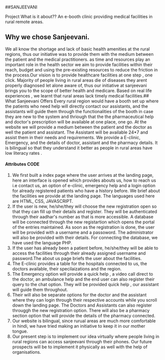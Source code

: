 ##SANJEEVANI
  
  
 Project
What is it about??
An e-booth clinic providing medical facilities in rural remote areas. 
## Why we chose Sanjeevani.
We all know the shortage and lack of basic health amenities at the rural regions, thus our initiative was to provide them with the medium between the patient and the medical practitioners.  as time and resources play an important role in the health sector we aim to provide facilities within their reach, budget and using the pre-existing resources to reduce the friction in the process.Our vision is to provide healthcare facilities at one step , one click. Majority of people living in rural areas die of diseases they arent properly diagnosed let alone aware of, thus our initiative at sanjeevani brings you to the scope of better health and medicare.
Based on real life experiences , we learnt that rural areas lack timely medical facilities.## What Sanjeevani Offers
Every rural region would have a booth set up where the patients who need help will directly contact our assistants, and the assistants will guide them through the functionalities of the booth in case they are new to the system and thriough that the the pharmaceutical help and doctor's prescription will be available at one place, one go. At the website we will provide a medium between the patient and the doctor as well the patient and assistant. The Assistant will be available 24*7 and assist them in their needs and requirements. We provide a E-clinic, Emergency, and the details of doctor, assistant and the pharmacy details. It is bilingual so that they understand it better as people in rural areas have low literacy rates .
#### Attributes CODE
1) We first built a index page where the user arrives at the landing page, here an interface is opened which provides abouts us, how to reach us i.e contact us, an option of e-clinic, emergency help and a login option for already registered patients who have a history before. We brief about the facilities we provide at the landing page.  The languages used here are HTML, CSS, JAVASCRIPT. 
2) If the user is new, he/she/they will choose the new registration open so that they can fill up their details and register. They will be authenticated through their aadhar's number as that is more accessible. A database will be connected through the new registartion which opens the portal of the entries maintained. As soon as the registration is done, the user will be provided with a username and a passoword. The administrator will also be provided with their details. For connecting the database, we have used the language PHP.
3) If the user has already been a patient before, he/she/they will be able to access the facilities through their already assigned username and password.The about us page briefs the user about the facilities.
4)  The E-clinic provides  a table for the hospitals connected to us, the doctors available, their specilaizations and the region. 
5) The Emergency option will provide a quick help , a video call direct to the doctor, an ambulance help and the end user can also register their query to the chat option. They  will be provided quick help , our assistant will guide them throughout.
6) Their will also be separate options for the doctor and the assistant where they can login through their respective accounts while you scroll down the landing page. The Doctors and Assistants can also register througgh the new registration option. There will also be a pharmacy section option that will provide the details of the pharmacy connected.
7) Our website is bilingual, since rurual areas are much more comfortable in hindi, we have tried making an initiative to keep it in our mother tongue.
8) Our present step is to implement our idea virtually where people living in rural regions can access sanjeevani through their phones. Our future prospects will be to implement it physically as well with the help of organisations.
